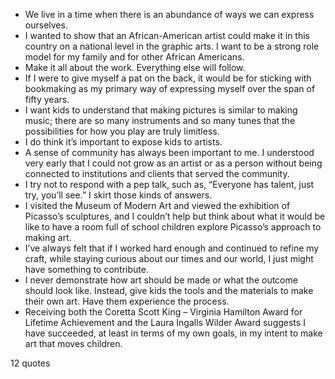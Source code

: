  - We live in a time when there is an abundance of ways we can express ourselves.
 - I wanted to show that an African-American artist could make it in this country on a national level in the graphic arts. I want to be a strong role model for my family and for other African Americans.
 - Make it all about the work. Everything else will follow.
 - If I were to give myself a pat on the back, it would be for sticking with bookmaking as my primary way of expressing myself over the span of fifty years.
 - I want kids to understand that making pictures is similar to making music; there are so many instruments and so many tunes that the possibilities for how you play are truly limitless.
 - I do think it’s important to expose kids to artists.
 - A sense of community has always been important to me. I understood very early that I could not grow as an artist or as a person without being connected to institutions and clients that served the community.
 - I try not to respond with a pep talk, such as, “Everyone has talent, just try, you’ll see.” I skirt those kinds of answers.
 - I visited the Museum of Modern Art and viewed the exhibition of Picasso’s sculptures, and I couldn’t help but think about what it would be like to have a room full of school children explore Picasso’s approach to making art.
 - I’ve always felt that if I worked hard enough and continued to refine my craft, while staying curious about our times and our world, I just might have something to contribute.
 - I never demonstrate how art should be made or what the outcome should look like. Instead, give kids the tools and the materials to make their own art. Have them experience the process.
 - Receiving both the Coretta Scott King – Virginia Hamilton Award for Lifetime Achievement and the Laura Ingalls Wilder Award suggests I have succeeded, at least in terms of my own goals, in my intent to make art that moves children.

12 quotes
